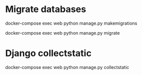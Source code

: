 # Migrate databases

docker-compose exec web python manage.py makemigrations

docker-compose exec web python manage.py migrate

# Django collectstatic

docker-compose exec web python manage.py collectstatic
